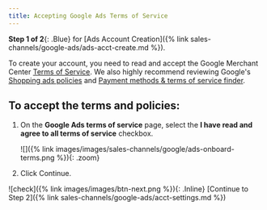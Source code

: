 ```yaml
---
title: Accepting Google Ads Terms of Service
---
```



**Step 1 of 2**{: .Blue} for [Ads Account Creation]({% link sales-channels/google-ads/ads-acct-create.md %}).

To create your account, you need to read and accept the Google Merchant Center [Terms of Service][1]. We also highly recommend reviewing Google's [Shopping ads policies][2] and [Payment methods &amp; terms of service finder][3].

## To accept the terms and policies:

1. On the **Google Ads terms of service** page, select the **I have read and agree to all terms of service** checkbox.

    ![]({% link images/images/sales-channels/google/ads-onboard-terms.png %}){: .zoom}

1. Click <span class="btn">Continue</span>.

![check]({% link images/images/btn-next.png %}){: .Inline} [Continue to Step 2]({% link sales-channels/google-ads/acct-settings.md %})

[1]: https://support.google.com/merchants/answer/160173?hl=en
[2]: https://support.google.com/merchants/answer/6149970?hl=en
[3]: https://billing.google.com/payments/u/0/paymentsinfofinder?hostOrigin=aHR0cHM6Ly9iaWxsaW5nLmdvb2dsZS5jb206NDI2OA..&amp;style=:md&amp;sri=-21
